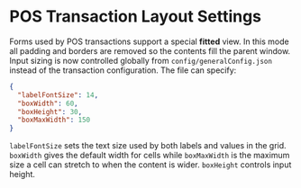 # POS Transaction Layout Settings

Forms used by POS transactions support a special **fitted** view. In this mode all padding and borders are removed so the contents fill the parent window. Input sizing is now controlled globally from `config/generalConfig.json` instead of the transaction configuration. The file can specify:

```json
{
  "labelFontSize": 14,
  "boxWidth": 60,
  "boxHeight": 30,
  "boxMaxWidth": 150
}
```

`labelFontSize` sets the text size used by both labels and values in the grid.
`boxWidth` gives the default width for cells while `boxMaxWidth` is the maximum
size a cell can stretch to when the content is wider. `boxHeight` controls input
height.